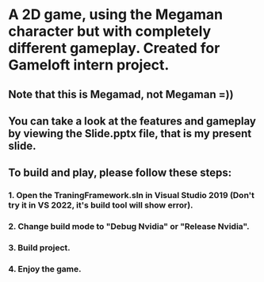 # A 2D game, using the Megaman character but with completely different gameplay. Created for Gameloft intern project.

## Note that this is Megamad, not Megaman =))

## You can take a look at the features and gameplay by viewing the Slide.pptx file, that is my present slide.

## To build and play, please follow these steps:
### 1. Open the TraningFramework.sln in Visual Studio 2019 (Don't try it in VS 2022, it's build tool will show error).
### 2. Change build mode to "Debug Nvidia" or "Release Nvidia".
### 3. Build project.
### 4. Enjoy the game.
